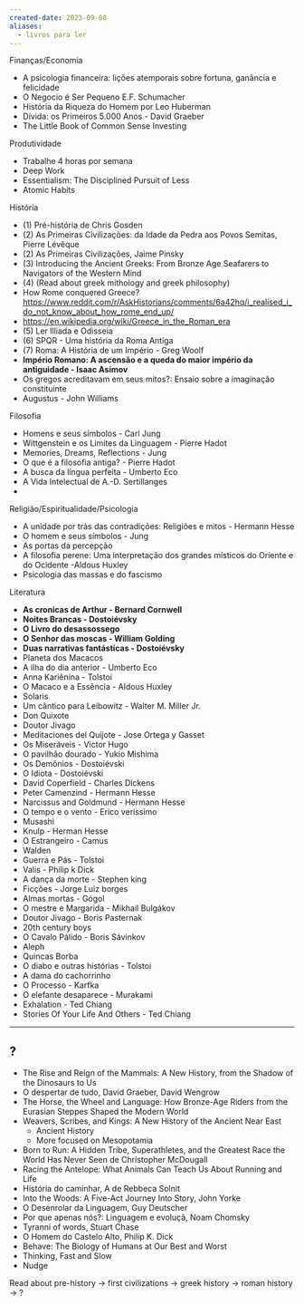 ```yaml
---
created-date: 2023-09-08
aliases:
  - livros para ler
---
```


Finanças/Economia
- A psicologia financeira: lições atemporais sobre fortuna, ganância e felicidade 
- O Negocio é Ser Pequeno E.F. Schumacher 
- História da Riqueza do Homem por Leo Huberman
- Dívida: os Primeiros 5.000 Anos - David Graeber 
- The Little Book of Common Sense Investing


Produtividade
- Trabalhe 4 horas por semana
- Deep Work
- Essentialism: The Disciplined Pursuit of Less 
- Atomic Habits

História
- (1) Pré-história de Chris Gosden
- (2) As Primeiras Civilizações: da Idade da Pedra aos Povos Semitas, Pierre Lévêque
- (2) As Primeiras Civilizações, Jaime Pinsky 
- (3) Introducing the Ancient Greeks: From Bronze Age Seafarers to Navigators of the Western Mind
- (4) (Read about greek mithology and greek philosophy)
- How Rome conquered Greece? https://www.reddit.com/r/AskHistorians/comments/6a42hq/i_realised_i_do_not_know_about_how_rome_end_up/
- https://en.wikipedia.org/wiki/Greece_in_the_Roman_era
- (5) Ler Illiada e Odisseia
- (6) SPQR - Uma história da Roma Antiga
- (7) Roma: A História de um Império - Greg Woolf
- **Império Romano: A ascensão e a queda do maior império da antiguidade - Isaac Asimov**
- Os gregos acreditavam em seus mitos?: Ensaio sobre a imaginação constituinte
- Augustus - John Williams

Filosofia
- Homens e seus símbolos - Carl Jung
- Wittgenstein e os Limites da Linguagem - Pierre Hadot
- Memories, Dreams, Reflections - Jung
- O que é a filosofia antiga? - Pierre Hadot 
- A busca da língua perfeita - Umberto Eco
-  A Vida Intelectual de A.-D. Sertillanges 
- 

Religião/Espiritualidade/Psicologia
- A unidade por trás das contradições: Religiões e mitos - Hermann Hesse
- O homem e seus símbolos - Jung
- As portas da percepção
- A filosofia perene: Uma interpretação dos grandes místicos do Oriente e do Ocidente -Aldous Huxley
- Psicologia das massas e do fascismo


Literatura
- **As cronicas de Arthur - Bernard Cornwell**
- **Noites Brancas - Dostoiévsky**
- **O Livro do desassossego**
- **O Senhor das moscas - William Golding**
- **Duas narrativas fantásticas - Dostoiévsky**
- Planeta dos Macacos
- A ilha do dia anterior - Umberto Eco
- Anna Kariênina - Tolstoi
- O Macaco e a Essência - Aldous Huxley
- Solaris
- Um cântico para Leibowitz - Walter M. Miller Jr.
- Don Quixote
- Doutor Jivago
- Meditaciones del Quijote - Jose Ortega y Gasset 
- Os Miseráveis - Victor Hugo
- O pavilhão dourado - Yukio Mishima
- Os Demônios - Dostoiévski
- O Idiota - Dostoiévski
- David Coperfield - Charles Dickens
- Peter Camenzind - Hermann Hesse
- Narcissus and Goldmund - Hermann Hesse
- O tempo e o vento - Erico verissimo
- Musashi
- Knulp - Herman Hesse
- O Estrangeiro - Camus
- Walden
- Guerra e Pás - Tolstoi
- Valis - Philip k Dick
- A dança da morte - Stephen king
- Ficções - Jorge Luiz borges
- Almas mortas - Gógol
- O mestre e Margarida - Mikhail Bulgákov
- Doutor Jivago - Boris Pasternak
- 20th century boys
-  O Cavalo Pálido - Boris Sávinkov
- Aleph
- Quincas Borba 
- O diabo e outras histórias - Tolstoi
- A dama do cachorrinho
- O Processo - Karfka
- O elefante desaparece - Murakami
- Exhalation - Ted Chiang
- Stories Of Your Life And Others  - Ted Chiang

---
## ?
- The Rise and Reign of the Mammals: A New History, from the Shadow of the Dinosaurs to Us 
- O despertar de tudo, David Graeber, David Wengrow
- The Horse, the Wheel and Language: How Bronze-Age Riders from the Eurasian Steppes Shaped the Modern World 
- Weavers, Scribes, and Kings: A New History of the Ancient Near East 
	- Ancient History
	- More focused on Mesopotamia
- Born to Run: A Hidden Tribe, Superathletes, and the Greatest Race the World Has Never Seen de Christopher McDougall
- Racing the Antelope: What Animals Can Teach Us About Running and Life 
- História do caminhar, A de Rebbeca Solnit 
- Into the Woods: A Five-Act Journey Into Story, John Yorke
- O Desenrolar da Linguagem, Guy Deutscher
- Por que apenas nós?: Linguagem e evoluçã, Noam Chomsky
- Tyranni of words, Stuart Chase 
- O Homem do Castelo Alto, Philip K. Dick
- Behave: The Biology of Humans at Our Best and Worst
- Thinking, Fast and Slow 
- Nudge



Read about pre-history -> first civilizations -> greek history -> roman history -> ?